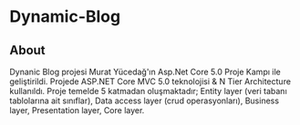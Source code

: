 # Dynamic-Blog

## About

Dynanic Blog projesi Murat Yücedağ'ın Asp.Net Core 5.0 Proje Kampı ile geliştirildi. Projede ASP.NET Core MVC 5.0 teknolojisi & N Tier Architecture kullanıldı. Proje temelde 5 katmadan oluşmaktadır; Entity layer (veri tabanı tablolarına ait sınıflar), Data access layer (crud operasyonları), Business layer, Presentation layer, Core layer.
